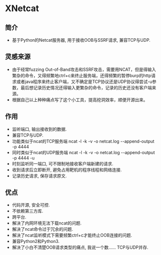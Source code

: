 ﻿# XNetcat

## 简介
- 基于Python的Netcat服务器, 用于接收OOB与SSRF请求, 兼容TCP与UDP.

## 灵感来源
- 由于经常fuzzing Out-of-Band攻击和SSRF攻击，需要用NCAT，但是得输入繁杂的命令，又得频繁地ctrl+c来终止服务端，还得频繁的暂停burp的http请求或者java程序来终止客户端，又不确定是TCP协议还是UDP协议得尝试-u参数，最后想记录历史情况还得输入更繁杂的命令，记录的历史还没有客户端来源。
- 根据自己以上种种痛点写了这个小工具，提高挖洞效率，顺便开源出来。

## 作用
- 监听端口, 输出接收到的数据.
- 兼容TCP与UDP.
- 功能类似于ncat的TCP服务端 ncat -l -k -v -o netcat.log --append-output -p 4444
- 同时类似于ncat的UDP服务端 ncat -l -k -v -o netcat.log --append-output -p 4444 -u
- 时刻监听同一端口, 可不限制地接收客户端新建的请求.
- 收到请求后立即断开, 避免占用靶机的程序线程和网络连接.
- 记录历史请求, 保存请求原文.

## 优点
- 代码开源, 安全可控.
- 不依赖第三方库.
- 跨平台.
- 解决了内网环境无法下载ncat的问题.
- 解决了ncat命令过于冗余的问题.
- 解决了ncat监听模式下需要频繁ctrl+c才能终止OOB连接的问题.
- 兼容Python2和Python3.
- 解决了小白不清楚OOB请求类型的痛点, 我说一个数...... TCP与UDP并存.
